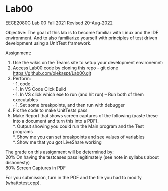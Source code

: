 # Lab00

EECE2080C Lab 00  Fall 2021
Revised 20-Aug-2022

Objective: The goal of this lab is to become familiar with Linux and the IDE environment.  And to also familiarize yourself with principles of test driven development using a UnitTest framework.

Assignment:
1)	Use the wikis on the Teams site to setup your development environemnt:  
2)	Access Lab00 code by cloning this repo - git clone https://github.com/olekaspt/Lab00.git  
4)	Perform:  
⋅⋅1.	code .  
⋅⋅1.	In VS Code Click Build  
⋅⋅1.	In VS click which exe to run (and hit run) – Run both of them executables  
⋅⋅1.	Set some breakpoints, and then run with debugger  
5)	Fix the code to make UnitTests pass  
6)	Make Report that shows screen captures of the following (paste these into a document and turn this into a PDF).  
*.	Output showing you could run the Main program and the Test programs  
*.	Show me you can set breakpoints and see values of variables  
*.	Show me that you got LiveShare working   

The grade on this assignment will be determined by:  
20% On having the testcases pass legitimately (see note in syllabus about dishonesty)  
80% Screen Captures in PDF  

For you submission, turn in the PDF and the file you had to modify (whattotest.cpp).  
